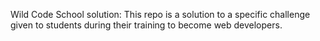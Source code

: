Wild Code School solution:
This repo is a solution to a specific challenge given to students during their training to become web developers.
